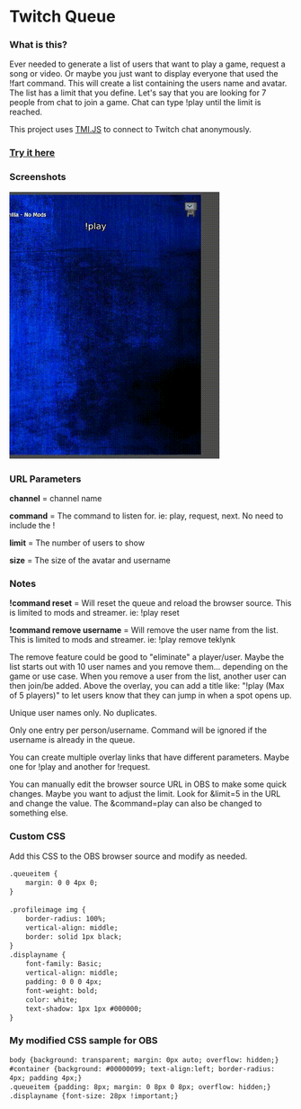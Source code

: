 # Twitch Queue

### What is this?

Ever needed to generate a list of users that want to play a game, request a song or video. Or maybe you just want to
display everyone that used the !fart command. This will create a list containing the users name and avatar. The list has
a limit that you define. Let's say that you are looking for 7 people from chat to join a game. Chat can type !play until
the limit is reached.

This project uses [TMI.JS](https://tmijs.com/) to connect to Twitch chat anonymously.

### [Try it here](https://twitch-queue.pages.dev/)

### Screenshots

![sample1](https://github.com/teklynk/twitch_queue/blob/master/screenshots/clip.gif?raw=true)

### URL Parameters

**channel** = channel name

**command** = The command to listen for. ie: play, request, next. No need to include the !

**limit** = The number of users to show

**size** = The size of the avatar and username

### Notes

**!command reset** = Will reset the queue and reload the browser source. This is limited to mods and streamer. ie: !play
reset

**!command remove username** = Will remove the user name from the list. This is limited to mods and streamer. ie: !play
remove teklynk

The remove feature could be good to "eliminate" a player/user. Maybe the list starts out with 10 user names and you
remove them... depending on the game or use case. When you remove a user from the list, another user can then join/be added. Above the overlay, you can add a title like: "!play (Max of 5 players)" to let users know that they can jump in when a spot opens up.

Unique user names only. No duplicates.

Only one entry per person/username. Command will be ignored if the username is already in the queue.

You can create multiple overlay links that have different parameters. Maybe one for !play and another for !request.

You can manually edit the browser source URL in OBS to make some quick changes. Maybe you want to adjust the limit. Look
for &limit=5 in the URL and change the value. The &command=play can also be changed to something else.

### Custom CSS

Add this CSS to the OBS browser source and modify as needed.

```
.queueitem {
    margin: 0 0 4px 0;
}

.profileimage img {
    border-radius: 100%;
    vertical-align: middle;
    border: solid 1px black;
}
.displayname {
    font-family: Basic;
    vertical-align: middle;
    padding: 0 0 0 4px;
    font-weight: bold;
    color: white;
    text-shadow: 1px 1px #000000;
}
```

### My modified CSS sample for OBS

```
body {background: transparent; margin: 0px auto; overflow: hidden;}
#container {background: #00000099; text-align:left; border-radius: 4px; padding 4px;}
.queueitem {padding: 8px; margin: 0 8px 0 8px; overflow: hidden;}
.displayname {font-size: 28px !important;}
```
